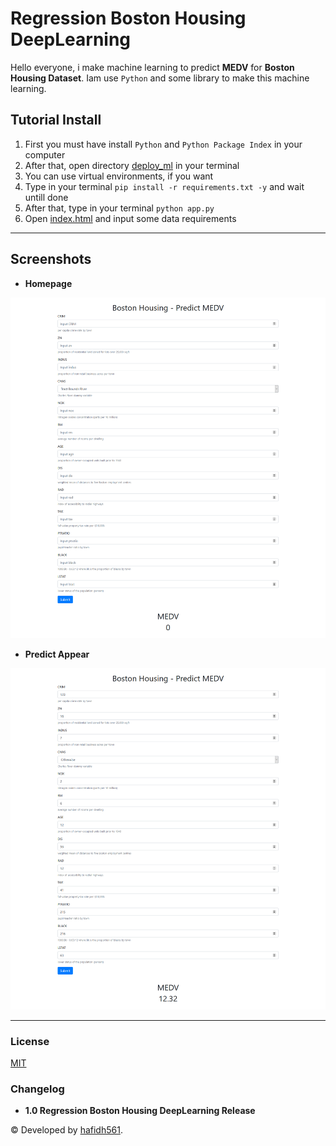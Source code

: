 # Regression Boston Housing DeepLearning

Hello everyone, i make machine learning to predict **MEDV** for **Boston Housing Dataset**. Iam use `Python` and some library to make this machine learning.

## Tutorial Install

1. First you must have install `Python` and `Python Package Index` in your computer
2. After that, open directory [deploy_ml](./deploy_ml/) in your terminal
3. You can use virtual environments, if you want
4. Type in your terminal `pip install -r requirements.txt -y` and wait untill done
5. After that, type in your terminal `python app.py`
6. Open [index.html](./deploy_ml/index.html) and input some data requirements

---

## Screenshots

- **Homepage**

![Index](./screenshots/screenshots_1.png 'Homepage')

- **Predict Appear**

![Predict](./screenshots/screenshots_2.png 'Predict Appear')

---

### License

[MIT](./LICENSE)

### Changelog

- **1.0 Regression Boston Housing DeepLearning Release**

© Developed by [hafidh561](https://github.com/hafidh561).

